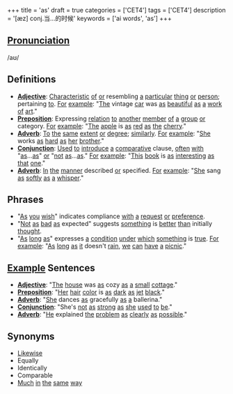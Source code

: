 +++
title = 'as'
draft = true
categories = ['CET4']
tags = ['CET4']
description = '[æz] conj.当…的时候'
keywords = ['ai words', 'as']
+++

## [Pronunciation](/post/pronunciation/)
/aʊ/

## Definitions
- **[Adjective](/post/adjective/)**: [Characteristic](/post/characteristic/) [of](/post/of/) [or](/post/or/) resembling [a](/post/a/) [particular](/post/particular/) [thing](/post/thing/) [or](/post/or/) [person](/post/person/); pertaining [to](/post/to/). [For](/post/for/) [example](/post/example/): "[The](/post/the/) vintage [car](/post/car/) was [as](/post/as/) [beautiful](/post/beautiful/) [as](/post/as/) [a](/post/a/) [work](/post/work/) [of](/post/of/) [art](/post/art/)."
- **[Preposition](/post/preposition/)**: Expressing [relation](/post/relation/) [to](/post/to/) [another](/post/another/) [member](/post/member/) [of](/post/of/) [a](/post/a/) [group](/post/group/) [or](/post/or/) category. [For](/post/for/) [example](/post/example/): "[The](/post/the/) [apple](/post/apple/) is [as](/post/as/) [red](/post/red/) [as](/post/as/) [the](/post/the/) [cherry](/post/cherry/)."
- **[Adverb](/post/adverb/)**: [To](/post/to/) [the](/post/the/) [same](/post/same/) [extent](/post/extent/) [or](/post/or/) [degree](/post/degree/); [similarly](/post/similarly/). [For](/post/for/) [example](/post/example/): "[She](/post/she/) works [as](/post/as/) [hard](/post/hard/) [as](/post/as/) [her](/post/her/) [brother](/post/brother/)."
- **[Conjunction](/post/conjunction/)**: [Used](/post/used/) [to](/post/to/) [introduce](/post/introduce/) [a](/post/a/) [comparative](/post/comparative/) clause, [often](/post/often/) [with](/post/with/) "[as](/post/as/)...[as](/post/as/)" [or](/post/or/) "[not](/post/not/) [as](/post/as/)...[as](/post/as/)." [For](/post/for/) [example](/post/example/): "[This](/post/this/) [book](/post/book/) is [as](/post/as/) [interesting](/post/interesting/) [as](/post/as/) [that](/post/that/) [one](/post/one/)."
- **[Adverb](/post/adverb/)**: [In](/post/in/) [the](/post/the/) [manner](/post/manner/) described [or](/post/or/) specified. [For](/post/for/) [example](/post/example/): "[She](/post/she/) sang [as](/post/as/) [softly](/post/softly/) [as](/post/as/) [a](/post/a/) [whisper](/post/whisper/)."

## Phrases
- "[As](/post/as/) [you](/post/you/) [wish](/post/wish/)" indicates compliance [with](/post/with/) [a](/post/a/) [request](/post/request/) [or](/post/or/) [preference](/post/preference/).
- "[Not](/post/not/) [as](/post/as/) [bad](/post/bad/) [as](/post/as/) expected" suggests [something](/post/something/) is [better](/post/better/) [than](/post/than/) initially [thought](/post/thought/).
- "[As](/post/as/) [long](/post/long/) [as](/post/as/)" expresses [a](/post/a/) [condition](/post/condition/) [under](/post/under/) [which](/post/which/) [something](/post/something/) is [true](/post/true/). [For](/post/for/) [example](/post/example/): "[As](/post/as/) [long](/post/long/) [as](/post/as/) [it](/post/it/) doesn't [rain](/post/rain/), [we](/post/we/) [can](/post/can/) [have](/post/have/) [a](/post/a/) [picnic](/post/picnic/)."

## [Example](/post/example/) Sentences
- **[Adjective](/post/adjective/)**: "[The](/post/the/) [house](/post/house/) was [as](/post/as/) cozy [as](/post/as/) [a](/post/a/) [small](/post/small/) [cottage](/post/cottage/)."
- **[Preposition](/post/preposition/)**: "[Her](/post/her/) [hair](/post/hair/) [color](/post/color/) is [as](/post/as/) [dark](/post/dark/) [as](/post/as/) [jet](/post/jet/) [black](/post/black/)."
- **[Adverb](/post/adverb/)**: "[She](/post/she/) dances [as](/post/as/) gracefully [as](/post/as/) [a](/post/a/) ballerina."
- **[Conjunction](/post/conjunction/)**: "She's [not](/post/not/) [as](/post/as/) [strong](/post/strong/) [as](/post/as/) [she](/post/she/) [used](/post/used/) [to](/post/to/) [be](/post/be/)."
- **[Adverb](/post/adverb/)**: "[He](/post/he/) explained [the](/post/the/) [problem](/post/problem/) [as](/post/as/) [clearly](/post/clearly/) [as](/post/as/) [possible](/post/possible/)."

## Synonyms
- [Likewise](/post/likewise/)
- Equally
- Identically
- Comparable
- [Much](/post/much/) [in](/post/in/) [the](/post/the/) [same](/post/same/) [way](/post/way/)
